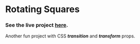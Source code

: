 # Rotating Squares

### See the live project [here](https://inomniaparatus-wd.github.io/Rotating-Divs/).

Another fun project with CSS **_transition_** and  **_transform_** props.
